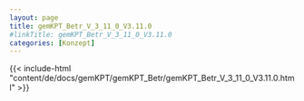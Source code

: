 ```yaml
---
layout: page
title: gemKPT_Betr_V_3_11_0_V3.11.0
#linkTitle: gemKPT_Betr_V_3_11_0_V3.11.0
categories: [Konzept]
---
```

{{< include-html "content/de/docs/gemKPT/gemKPT_Betr/gemKPT_Betr_V_3_11_0_V3.11.0.html" >}}